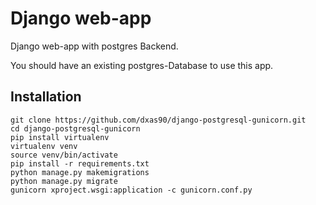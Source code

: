 # Django web-app

Django web-app with postgres Backend.

You should have an existing postgres-Database to use this app.

## Installation

```console
git clone https://github.com/dxas90/django-postgresql-gunicorn.git
cd django-postgresql-gunicorn
pip install virtualenv
virtualenv venv
source venv/bin/activate
pip install -r requirements.txt
python manage.py makemigrations
python manage.py migrate
gunicorn xproject.wsgi:application -c gunicorn.conf.py
```
